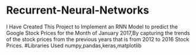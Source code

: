 # Recurrent-Neural-Networks
I Have Created This Project to Implement an RNN Model to predict the Google Stock Prices for the Month of January 2017,By capturing the trends of the stock prices from the previous years that is from 2012 to 2016 Stock Prices.
#Libraries Used
numpy,pandas,keras,matplotlib
